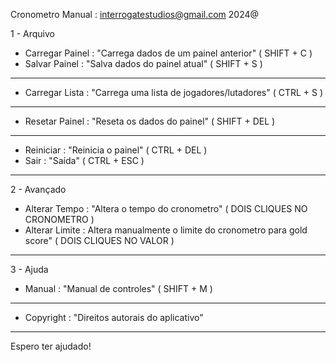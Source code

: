 Cronometro Manual : interrogatestudios@gmail.com 2024@

 1 - Arquivo
   * Carregar Painel : "Carrega dados de um painel anterior" ( SHIFT + C )
   * Salvar Painel : "Salva dados do painel atual" ( SHIFT + S )
   --------------------------------------------------------------------------------------------------------
   * Carregar Lista : "Carrega uma lista de jogadores/lutadores" ( CTRL + S )
   --------------------------------------------------------------------------------------------------------
   * Resetar Painel : "Reseta os dados do painel" ( SHIFT + DEL )
   --------------------------------------------------------------------------------------------------------
   * Reiniciar : "Reinicia o painel" ( CTRL + DEL )
   * Sair : "Saída" ( CTRL + ESC )
   --------------------------------------------------------------------------------------------------------
2 - Avançado
  * Alterar Tempo : "Altera o tempo do cronometro" ( DOIS CLIQUES NO CRONOMETRO )
  * Alterar Limite : Altera manualmente o limite do cronometro para gold score" ( DOIS CLIQUES NO VALOR )
  ---------------------------------------------------------------------------------------------------------
3 - Ajuda
  * Manual : "Manual de controles" ( SHIFT + M )
  ---------------------------------------------------------------------------------------------------------
  * Copyright : "Direitos autorais do aplicativo"
  ---------------------------------------------------------------------------------------------------------

Espero ter ajudado!
